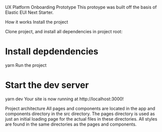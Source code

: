 UX Platform Onboarding Prototype
This protoype was built off the basis of Elastic EUI Next Starter.

How it works
Install the project

Clone project, and install all dependencies in project root:

# Install depdendencies
yarn
Run the project

# Start the dev server
yarn dev
Your site is now running at http://localhost:3000!

Project architecture
All pages and components are located in the app and components directory in the src directory.
The pages directory is used as just an initial loading page for the actual files in these directories.
All styles are found in the same directories as the pages and components.